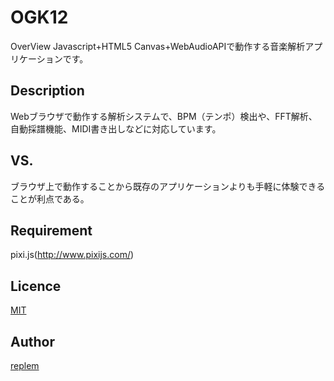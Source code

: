OGK12
==========

OverView
Javascript+HTML5 Canvas+WebAudioAPIで動作する音楽解析アプリケーションです。

## Description
Webブラウザで動作する解析システムで、BPM（テンポ）検出や、FFT解析、自動採譜機能、MIDI書き出しなどに対応しています。

## VS.
ブラウザ上で動作することから既存のアプリケーションよりも手軽に体験できることが利点である。

## Requirement
pixi.js(http://www.pixijs.com/)

## Licence
[MIT](https://github.com/tcnksm/tool/blob/master/LICENCE)

## Author
[replem](http://gitlab.com/replem)
